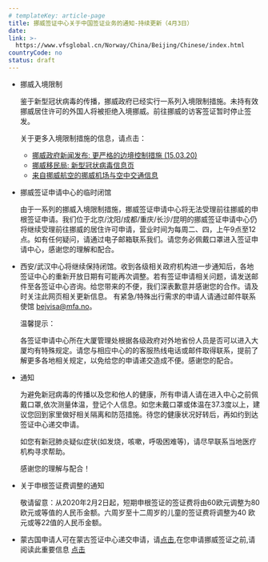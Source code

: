 ```yaml
---
# templateKey: article-page
title: 挪威签证中心关于中国签证业务的通知-持续更新（4月3日）
date: 
link: >-
  https://www.vfsglobal.cn/Norway/China/Beijing/Chinese/index.html
countryCode: no
status: draft
---
```

<div class="i_icon floatl marr15 first_div">

*   <span class="semibold">挪威入境限制</span>

    鉴于新型冠状病毒的传播，挪威政府已经实行一系列入境限制措施。未持有效挪威居住许可的外国人将被拒绝入境挪威。前往挪威的访客签证暂时停止签发。

    关于更多入境限制措施的信息，请点击：

    *   [挪威政府新闻发布: 更严格的边境控制措施 (15.03.20)](https://www.regjeringen.no/en/aktuelt/stricter-border-controls-being-introduced/id2693624/)
    *   [挪威移民局: 新型冠状病毒信息页](https://www.udi.no/en/important-messages/about-the-corona-situation/)
    *   [来自挪威航空的挪威机场与空中交通信息](https://avinor.no/en/information-in-connection-with-the-coronavirus-covid-19/)
*   <span class="semibold">挪威签证申请中心的临时闭馆</span>

    由于一系列的挪威入境限制措施，挪威签证申请中心将无法受理前往挪威的申根签证申请。我们位于北京/沈阳/成都/重庆/长沙/昆明的挪威签证申请中心仍将继续受理前往挪威的居住许可申请，营业时间为每周二、四，上午9点至12点。如有任何疑问，请通过电子邮箱联系我们。请您务必佩戴口罩进入签证申请中心，感谢您的理解和配合。

*   <span class="semibold">西安/武汉</span>中心将继续保持闭馆。收到各级相关政府机构进一步通知后，各地签证中心的重新开放日期有可能再次调整。若有签证申请相关问题，请发送邮件至各签证中心咨询。给您带来的不便，我们深表歉意并感谢您的合作。请及时关注此网页相关更新信息。 有紧急/特殊出行需求的申请人请通过邮件联系使馆 [bejvisa@mfa.no](mailto:bejvisa@mfa.no)。

    <span class="semibold">温馨提示：</span>

    各签证申请中心所在大厦管理处根据各级政府对外地省份人员是否可以进入大厦均有特殊规定。请您与相应中心的的客服热线电话或邮件取得联系，提前了解更多各地相关规定，以免给您的申请递交造成不便。感谢您的配合。

*   <span class="semibold">通知</span>

    为避免新冠病毒的传播以及您和他人的健康，所有申请人请在进入中心之前佩戴口罩,依次测量体温，登记个人信息。如您未戴口罩或体温在37.3度以上，建议您回到家里做好相关隔离和防范措施。待您的健康状况好转后，再如约到达签证中心递交申请。

    如您有新冠肺炎疑似症状(如发烧，咳嗽，呼吸困难等)，请尽早联系当地医疗机构寻求帮助。

    感谢您的理解与配合！

*   <span class="semibold">关于申根签证费调整的通知</span>

    敬请留意：从2020年2月2日起，短期申根签证的签证费将由60欧元调整为80欧元或等值的人民币金额。六周岁至十二周岁的儿童的签证费将调整为40 欧元或等22值的人民币金额。

*   蒙古国申请人可在蒙古签证中心递交申请，请[点击](https://www.vfsglobal.com/norway/mongolia/index.html),在您申请挪威签证之前,请阅读此重要信息 [点击](pdf/information_to_mongolian_applicants.pdf)

</div>
